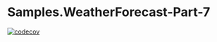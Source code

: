 # Samples.WeatherForecast-Part-7


[![codecov](https://codecov.io/gh/PeterJKing/Samples.WeatherForecast-Part-7/branch/main/graph/badge.svg?token=KZW5MORPPY)](https://codecov.io/gh/PeterJKing/Samples.WeatherForecast-Part-7)